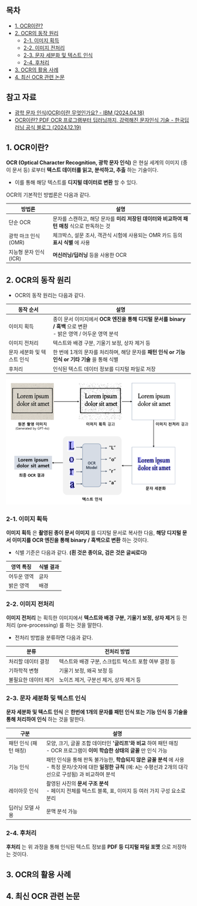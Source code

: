 ## 목차

* [1. OCR이란?](#1-ocr이란)
* [2. OCR의 동작 원리](#2-ocr의-동작-원리)
  * [2-1. 이미지 획득](#2-1-이미지-획득)
  * [2-2. 이미지 전처리](#2-2-이미지-전처리)
  * [2-3. 문자 세분화 및 텍스트 인식](#2-3-문자-세분화-및-텍스트-인식)
  * [2-4. 후처리](#2-4-후처리)
* [3. OCR의 활용 사례](#3-ocr의-활용-사례)
* [4. 최신 OCR 관련 논문](#4-최신-ocr-관련-논문)

## 참고 자료

* [광학 문자 인식(OCR)이란 무엇인가요? - IBM (2024.04.18)](https://www.ibm.com/kr-ko/think/topics/optical-character-recognition)
* [OCR이란? PDF OCR 프로그램부터 딥러닝까지, 강력해진 문자인식 기술 - 한국딥러닝 공식 블로그 (2024.12.19)](https://www.koreadeep.com/blog/ocr)

## 1. OCR이란?

**OCR (Optical Character Recognition, 광학 문자 인식)** 은 현실 세계의 이미지 (종이 문서 등) 로부터 **텍스트 데이터를 읽고, 분석하고, 추출** 하는 기술이다.

* 이를 통해 해당 텍스트를 **디지털 데이터로 변환** 할 수 있다.

OCR의 기본적인 방법론은 다음과 같다.

| 방법론             | 설명                                                     |
|-----------------|--------------------------------------------------------|
| 단순 OCR          | 문자를 스캔하고, 해당 문자를 **미리 저장된 데이터와 비교하여 패턴 매칭** 식으로 판독하는 것 |
| 광학 마크 인식 (OMR)  | 체크박스, 설문 조사, 객관식 시험에 사용되는 OMR 카드 등의 **표시 식별** 에 사용     |
| 지능형 문자 인식 (ICR) | **머신러닝/딥러닝** 등을 사용한 OCR                                |

## 2. OCR의 동작 원리

* OCR의 동작 원리는 다음과 같다.

| 동작 순서           | 설명                                                                          |
|-----------------|-----------------------------------------------------------------------------|
| 이미지 획득          | 종이 문서 이미지에서 **OCR 엔진을 통해 디지털 문서를 binary / 흑백** 으로 변환<br>- 밝은 영역 / 어두운 영역 분석 |
| 이미지 전처리         | 텍스트와 배경 구분, 기울기 보정, 상자 제거 등                                                 |
| 문자 세분화 및 텍스트 인식 | 한 번에 1개의 문자를 처리하며, 해당 문자를 **패턴 인식 or 기능 인식 or 기타 기술** 을 통해 식별               |
| 후처리             | 인식된 텍스트 데이터 정보를 디지털 파일로 저장                                                  |

![image](images/OCR_Basic_1.PNG)

### 2-1. 이미지 획득

**이미지 획득** 은 **촬영된 종이 문서 이미지** 를 디지털 문서로 복사한 다음, **해당 디지털 문서 이미지를 OCR 엔진을 통해 binary / 흑백으로 변환** 하는 것이다.

* 식별 기준은 다음과 같다. **(흰 것은 종이요, 검은 것은 글씨로다)**

| 영역 특징  | 식별 결과 |
|--------|-------|
| 어두운 영역 | 글자    |
| 밝은 영역  | 배경    |

### 2-2. 이미지 전처리

**이미지 전처리** 는 획득한 이미지에서 **텍스트와 배경 구분, 기울기 보정, 상자 제거** 등 전처리 (pre-processing) 를 하는 것을 말한다.

* 전처리 방법을 분류하면 다음과 같다.

| 분류          | 전처리 방법                          |
|-------------|---------------------------------|
| 처리할 데이터 결정  | 텍스트와 배경 구분, 스크립트 텍스트 포함 여부 결정 등 |
| 기하학적 변형     | 기울기 보정, 왜곡 보정 등                 |
| 불필요한 데이터 제거 | 노이즈 제거, 구분선 제거, 상자 제거 등         |

### 2-3. 문자 세분화 및 텍스트 인식

**문자 세분화 및 텍스트 인식** 은 **한번에 1개의 문자를 패턴 인식 또는 기능 인식 등 기술을 통해 처리하여 인식** 하는 것을 말한다.

| 구분            | 설명                                                                                                                |
|---------------|-------------------------------------------------------------------------------------------------------------------|
| 패턴 인식 (패턴 매칭) | 모양, 크기, 글꼴 조합 데이터인 **'글리프'와 비교** 하여 패턴 매칭<br>- OCR 프로그램이 **이미 학습한 상태의 글꼴** 만 인식 가능                                |
| 기능 인식         | 패턴 인식을 통해 판독 불가능한, **학습되지 않은 글꼴 분석** 에 사용<br>- 특정 문자/숫자에 대한 **일정한 규칙** (예: ```A```는 수평선과 2개의 대각선으로 구성됨) 과 비교하여 분석 |
| 레이아웃 인식       | 촬영된 사진의 **문서 구조 분석**<br>- 페이지 전체를 텍스트 블록, 표, 이미지 등 여러 가지 구성 요소로 분리                                                |
| 딥러닝 모델 사용     | 문맥 분석 가능                                                                                                          |

### 2-4. 후처리

**후처리** 는 위 과정을 통해 인식된 텍스트 정보를 **PDF 등 디지털 파일 포맷** 으로 저장하는 것이다.

## 3. OCR의 활용 사례

## 4. 최신 OCR 관련 논문
